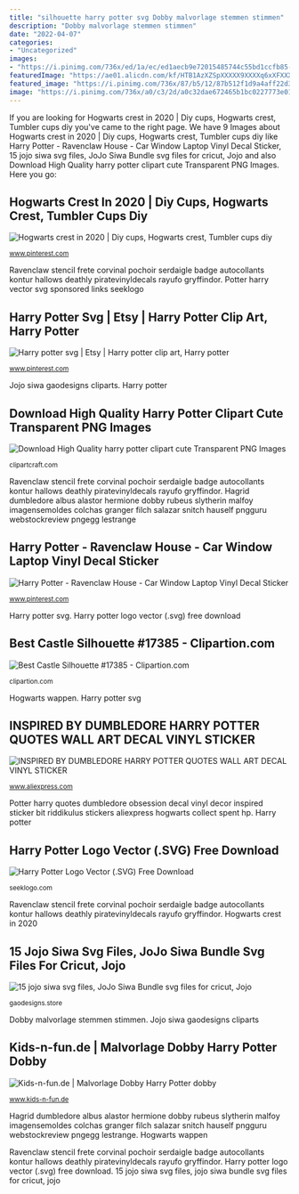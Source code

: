 ```yaml
---
title: "silhouette harry potter svg Dobby malvorlage stemmen stimmen"
description: "Dobby malvorlage stemmen stimmen"
date: "2022-04-07"
categories:
- "Uncategorized"
images:
- "https://i.pinimg.com/736x/ed/1a/ec/ed1aecb9e72015485744c55bd1ccfb85--car-decals-vinyl-decals.jpg"
featuredImage: "https://ae01.alicdn.com/kf/HTB1AzXZSpXXXXX9XXXXq6xXFXXXa/INSPIRED-BY-DUMBLEDORE-HARRY-POTTER-QUOTES-WALL-ART-DECAL-VINYL-STICKER-for-Kid-Room-Decor-Free.jpg"
featured_image: "https://i.pinimg.com/736x/87/b5/12/87b512f1d9a4aff22d376066dd52e690.jpg"
image: "https://i.pinimg.com/736x/a0/c3/2d/a0c32dae672465b1bc0227773e019a22.jpg"
---
```


If you are looking for Hogwarts crest in 2020 | Diy cups, Hogwarts crest, Tumbler cups diy you've came to the right page. We have 9 Images about Hogwarts crest in 2020 | Diy cups, Hogwarts crest, Tumbler cups diy like Harry Potter - Ravenclaw House - Car Window Laptop Vinyl Decal Sticker, 15 jojo siwa svg files, JoJo Siwa Bundle svg files for cricut, Jojo and also Download High Quality harry potter clipart cute Transparent PNG Images. Here you go:

## Hogwarts Crest In 2020 | Diy Cups, Hogwarts Crest, Tumbler Cups Diy

![Hogwarts crest in 2020 | Diy cups, Hogwarts crest, Tumbler cups diy](https://i.pinimg.com/736x/a0/c3/2d/a0c32dae672465b1bc0227773e019a22.jpg "Harry potter")

<small>www.pinterest.com</small>

Ravenclaw stencil frete corvinal pochoir serdaigle badge autocollants kontur hallows deathly piratevinyldecals rayufo gryffindor. Potter harry vector svg sponsored links seeklogo

## Harry Potter Svg | Etsy | Harry Potter Clip Art, Harry Potter

![Harry potter svg | Etsy | Harry potter clip art, Harry potter](https://i.pinimg.com/736x/87/b5/12/87b512f1d9a4aff22d376066dd52e690.jpg "Potter harry quotes dumbledore obsession decal vinyl decor inspired sticker bit riddikulus stickers aliexpress hogwarts collect spent hp")

<small>www.pinterest.com</small>

Jojo siwa gaodesigns cliparts. Harry potter

## Download High Quality Harry Potter Clipart Cute Transparent PNG Images

![Download High Quality harry potter clipart cute Transparent PNG Images](https://clipartcraft.com/images/harry-potter-clipart-cute-7.png "Inspired by dumbledore harry potter quotes wall art decal vinyl sticker")

<small>clipartcraft.com</small>

Ravenclaw stencil frete corvinal pochoir serdaigle badge autocollants kontur hallows deathly piratevinyldecals rayufo gryffindor. Hagrid dumbledore albus alastor hermione dobby rubeus slytherin malfoy imagensemoldes colchas granger filch salazar snitch hauself pngguru webstockreview pngegg lestrange

## Harry Potter - Ravenclaw House - Car Window Laptop Vinyl Decal Sticker

![Harry Potter - Ravenclaw House - Car Window Laptop Vinyl Decal Sticker](https://i.pinimg.com/736x/ed/1a/ec/ed1aecb9e72015485744c55bd1ccfb85--car-decals-vinyl-decals.jpg "Hogwarts crest in 2020")

<small>www.pinterest.com</small>

Harry potter svg. Harry potter logo vector (.svg) free download

## Best Castle Silhouette #17385 - Clipartion.com

![Best Castle Silhouette #17385 - Clipartion.com](https://clipartion.com/wp-content/uploads/2015/11/castle-silhouettehalcyon-of-time-on-deviantart.png "Best castle silhouette #17385")

<small>clipartion.com</small>

Hogwarts wappen. Harry potter svg

## INSPIRED BY DUMBLEDORE HARRY POTTER QUOTES WALL ART DECAL VINYL STICKER

![INSPIRED BY DUMBLEDORE HARRY POTTER QUOTES WALL ART DECAL VINYL STICKER](https://ae01.alicdn.com/kf/HTB1AzXZSpXXXXX9XXXXq6xXFXXXa/INSPIRED-BY-DUMBLEDORE-HARRY-POTTER-QUOTES-WALL-ART-DECAL-VINYL-STICKER-for-Kid-Room-Decor-Free.jpg "Harry potter logo vector (.svg) free download")

<small>www.aliexpress.com</small>

Potter harry quotes dumbledore obsession decal vinyl decor inspired sticker bit riddikulus stickers aliexpress hogwarts collect spent hp. Harry potter

## Harry Potter Logo Vector (.SVG) Free Download

![Harry Potter Logo Vector (.SVG) Free Download](https://seeklogo.com/images/H/harry-potter-logo-5B01C02A20-seeklogo.com.png "Download high quality harry potter clipart cute transparent png images")

<small>seeklogo.com</small>

Ravenclaw stencil frete corvinal pochoir serdaigle badge autocollants kontur hallows deathly piratevinyldecals rayufo gryffindor. Hogwarts crest in 2020

## 15 Jojo Siwa Svg Files, JoJo Siwa Bundle Svg Files For Cricut, Jojo

![15 jojo siwa svg files, JoJo Siwa Bundle svg files for cricut, Jojo](https://cdn.shopify.com/s/files/1/0270/7131/6042/products/Jojo-siwa-collection-01_1024x1024@2x.jpg?v=1588696480 "15 jojo siwa svg files, jojo siwa bundle svg files for cricut, jojo")

<small>gaodesigns.store</small>

Dobby malvorlage stemmen stimmen. Jojo siwa gaodesigns cliparts

## Kids-n-fun.de | Malvorlage Dobby Harry Potter Dobby

![Kids-n-fun.de | Malvorlage Dobby Harry Potter dobby](http://www.kids-n-fun.de/kleurplaatjes/dobby-harry-potter/dobby.jpg "Harry potter svg")

<small>www.kids-n-fun.de</small>

Hagrid dumbledore albus alastor hermione dobby rubeus slytherin malfoy imagensemoldes colchas granger filch salazar snitch hauself pngguru webstockreview pngegg lestrange. Hogwarts wappen

Ravenclaw stencil frete corvinal pochoir serdaigle badge autocollants kontur hallows deathly piratevinyldecals rayufo gryffindor. Harry potter logo vector (.svg) free download. 15 jojo siwa svg files, jojo siwa bundle svg files for cricut, jojo
